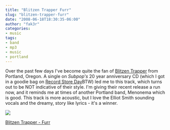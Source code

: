 ```yaml
---
title: "Blitzen Trapper Furr"
slug: "blitzen-trapper-furr"
date: "2008-06-18T18:30:35-06:00"
author: "fak3r"
categories:
- music
tags:
- band
- mp3
- music
- portland
---
```


Over the past few days I've become quite the fan of [Blitzen Trapper](http://blitzentrapper.net/) from Portland, Oregon. A single on _Subpop's_ 20 year anniversary CD (which I got in a goodie bag on [Record Store Day](http://www.fak3r.com/2008/04/28/first-ever-record-store-day-rocked/)BTW) led me to this track, which turns out to be NOT indicative of their style. I'm giving their recent release a run now, and it reminds me at times of another Portland band, Menonema which is good. This track is more acoustic, but I love the Elliot Smith sounding vocals and the dreamy, story like lyrics - it's a winner.


[![](http://www.fak3r.com/wp-content/uploads/2008/06/blitzentrapperpostfay5001.jpg)](http://www.fak3r.com/wp-content/uploads/2008/06/blitzentrapperpostfay5001.jpg)




[Blitzen Trapper - Furr](http://media.thefader.com/thefader/furr.mp3)

